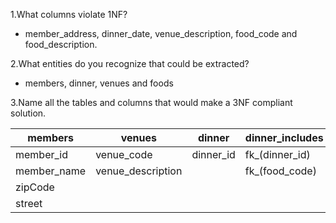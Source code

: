 1.What columns violate 1NF?
- member_address, dinner_date, venue_description, food_code and food_description.

2.What entities do you recognize that could be extracted?
- members, dinner, venues and foods

3.Name all the tables and columns that would make a 3NF compliant solution.

   |members      |     venues        | dinner            |  dinner_includes | foods            | reservations    |
   | ----------- |-----------------  | ----------------- | ---------------- | ---------------- | --------------- |
   | member_id   |     venue_code    | dinner_id         |  fk_(dinner_id)  |food_code         | reservations_id |
   | member_name | venue_description |                   | 	fk_(food_code)  | food_description | fk\_(member_id) |
   | zipCode     |                   |                   |                  |                  | fk\_(dinner_id) |
   | street      |                   |                   |                  |                  | date            |
